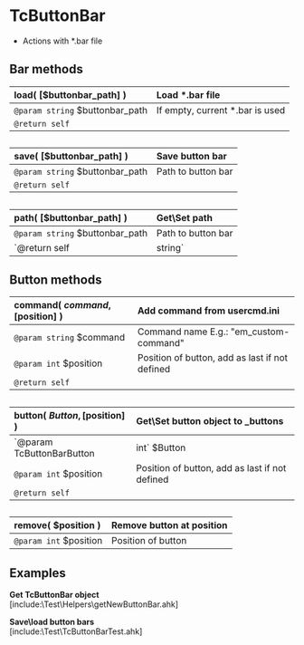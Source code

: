 # TcButtonBar  
* Actions with \*.bar file  

## Bar methods  

| __load__( [$buttonbar_path] )	|Load \*.bar file	|  
|:---	|:---	|  
|`@param string` $buttonbar_path	|If empty, current \*.bar is used	|  
|`@return self`	|	|  

##  

| __save__( [$buttonbar_path] )	|Save button bar	|  
|:---	|:---	|  
|`@param string` $buttonbar_path	|Path to button bar	|  
|`@return self`	|	|  

##  

| __path__( [$buttonbar_path] )	|Get\Set path	|  
|:---	|:---	|  
|`@param string` $buttonbar_path	|Path to button bar	|  
|`@return self|string`	|	|  


## Button methods  

| __command__( $command, [$position] )	|Add command from usercmd.ini	|  
|:---	|:---	|  
|`@param string` $command	|Command name E.g.:  "em_custom-command"	|  
|`@param int` $position	|Position of button, add as last if not defined	|  
|`@return self`	|	|  

##  


| __button__( $Button, [$position] )	|Get\Set button object to \_buttons	|  
|:---	|:---	|  
|`@param TcButtonBarButton|int` $Button	|Button to be added, or button position to get	|  
|`@param int` $position	|Position of button, add as last if not defined	|  
|`@return self`	|	|  

##  

| __remove__( $position )	|Remove button at position	|  
|:---	|:---	|  
|`@param int` $position	|Position of button	|  

##  


## Examples  

__Get TcButtonBar object__  
[include:\Test\Helpers\getNewButtonBar.ahk]  

__Save\load button bars__  
[include:\Test\TcButtonBarTest.ahk]  


































  